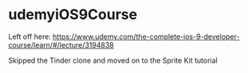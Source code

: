 # udemyiOS9Course

Left off here:
https://www.udemy.com/the-complete-ios-9-developer-course/learn/#/lecture/3194838

Skipped the Tinder clone and moved on to the Sprite Kit tutorial





